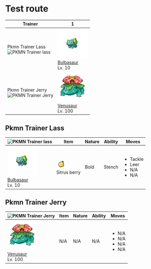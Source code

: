 # Test route

| Trainer                                                                                                     | 1                                                                                                       |
| ----------------------------------------------------------------------------------------------------------- | ------------------------------------------------------------------------------------------------------- |
| Pkmn Trainer Lass<br/> ![PKMN Trainer lass](https://play.pokemonshowdown.com/sprites/trainers/lass.png)     | ![bulbasaur](../../img/pokemon/001.png) <br/>[Bulbasaur](/deployment-test-wiki/pokemon/001) <br/>Lv. 10 |
| Pkmn Trainer Jerry<br/> ![PKMN Trainer Jerry](https://play.pokemonshowdown.com/sprites/trainers/bianca.png) | ![venusaur](../../img/pokemon/003.png) <br/>[Venusaur](/deployment-test-wiki/pokemon/003) <br/>Lv. 100  |

## Pkmn Trainer Lass

| ![PKMN Trainer lass](https://play.pokemonshowdown.com/sprites/trainers/lass.png)                        | Item                                                                 | Nature | Ability | Moves                                                         |
| ------------------------------------------------------------------------------------------------------- | -------------------------------------------------------------------- | ------ | ------- | ------------------------------------------------------------- |
| ![bulbasaur](../../img/pokemon/001.png) <br/>[Bulbasaur](/deployment-test-wiki/pokemon/001) <br/>Lv. 10 | ![sitrus-berry](../../img/items/sitrus-berry.png) <br/> Sitrus berry | Bold   | Stench  | <ul><li>Tackle</li><li>Leer</li><li>N/A</li><li>N/A</li></ul> |

## Pkmn Trainer Jerry

| ![PKMN Trainer Jerry](https://play.pokemonshowdown.com/sprites/trainers/bianca.png)                    | Item | Nature | Ability | Moves                                                     |
| ------------------------------------------------------------------------------------------------------ | ---- | ------ | ------- | --------------------------------------------------------- |
| ![venusaur](../../img/pokemon/003.png) <br/>[Venusaur](/deployment-test-wiki/pokemon/003) <br/>Lv. 100 | N/A  | N/A    | N/A     | <ul><li>N/A</li><li>N/A</li><li>N/A</li><li>N/A</li></ul> |
